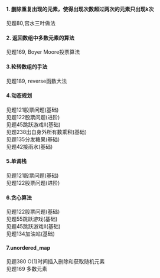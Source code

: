 <h4>
    1. 删除重复出现的元素，使得出现次数超过两次的元素只出现k次
</h4>
<p>
    见题80,宫水三叶做法
</p>
<h4>
    2. 返回数组中多数元素的算法
</h4>
<p>
    见题169, Boyer Moore投票算法
</p>
<h4>
    3.轮转数组的手法
</h4>
<p>
    见题189, reverse函数大法
</p>
<h4>
    4.动态规划
</h4>
<p>
    见题121股票问题(基础)
    <br>
    见题122股票问题(进阶)
    <br>
    见题45跳跃游戏Ⅱ(基础)
    <br>
    见题238出自身外所有数乘积(基础)
    <br>
    见题135分发糖果(基础)
    <br>
    见题42接雨水(基础)
</p>



<h4>
    5.单调栈
</h4>
<p>
    见题121股票问题(基础)
    <br>
	见题122股票问题(进阶)
</p>
<h4>
    6.贪心算法
</h4>
<p>
    见题122股票问题(基础)
    <br>
    见题55跳跃游戏(基础)
    <br>
    见题45跳跃游戏Ⅱ(基础)
    <br>
    见题134加油站(基础)
</p>
<h4>
    7.unordered_map
</h4>
<p>
    见题380 O(1)时间插入删除和获取随机元素 
    <br>
    见题169 多数元素
</p>

